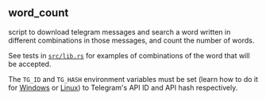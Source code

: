 
## word_count

script to download telegram messages and search a word written in different combinations in those
messages, and count the number of words.

See tests in [`src/lib.rs`](./src/lib.rs) for examples of combinations of the word that will be accepted.

The `TG_ID` and `TG_HASH` environment variables must be set (learn how to do it for
[Windows](https://ss64.com/nt/set.html) or [Linux](https://ss64.com/bash/export.html))
to Telegram's API ID and API hash respectively.
